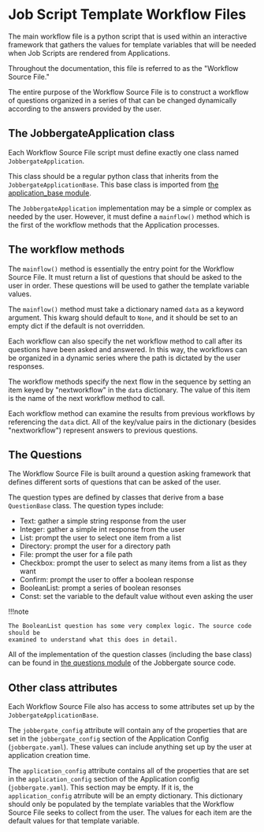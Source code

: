 # Job Script Template Workflow Files


The main workflow file is a python script that is used within an interactive framework
that gathers the values for template variables that will be needed when Job Scripts are
rendered from Applications.

Throughout the documentation, this file is referred to as the "Workflow Source File."

The entire purpose of the Workflow Source File is to construct a workflow of questions
organized in a series of that can be changed dynamically according to the answers
provided by the user.


## The JobbergateApplication class

Each Workflow Source File script must define exactly one class named
`JobbergateApplication`.

This class should be a regular python class that inherits from the
`JobbergateApplicationBase`. This base class is imported from
[the application_base module](https://github.com/omnivector-solutions/jobbergate/blob/main/jobbergate-cli/jobbergate_cli/subapps/applications/applications_base.py).

The `JobbergateApplication` implementation may be a simple or complex as needed by
the user. However, it must define a `mainflow()` method which is the first of the
workflow methods that the Application processes.


## The workflow methods

The `mainflow()` method is essentially the entry point for the Workflow Source File.
It must return a list of questions that should be asked to the user in order. These
questions will be used to gather the template variable values.

The `mainflow()` method must take a dictionary named `data` as a keyword argument.
This kwarg should default to `None`, and it should be set to an empty dict if the
default is not overridden.

Each workflow can also specify the net workflow method to call after its questions have
been asked and answered. In this way, the workflows can be organized in a dynamic series
where the path is dictated by the user responses.

The workflow methods specify the next flow in the sequence by setting an item keyed by
"nextworkflow" in the `data` dictionary. The value of this item is the name of the
next workflow method to call.

Each workflow method can examine the results from previous workflows by referencing the
`data` dict. All of the key/value pairs in the dictionary (besides "nextworkflow")
represent answers to previous questions.


## The Questions

The Workflow Source File is built around a question asking framework that defines
different sorts of questions that can be asked of the user.

The question types are defined by classes that derive from a base `QuestionBase`
class. The question types include:

- Text: gather a simple string response from the user
- Integer: gather a simple int response from the user
- List: prompt the user to select one item from a list
- Directory: prompt the user for a directory path
- File: prompt the user for a file path
- Checkbox: prompt the user to select as many items from a list as they want
- Confirm: prompt the user to offer a boolean response
- BooleanList: prompt a series of boolean resonses
- Const: set the variable to the default value without even asking the user

!!!note

    The BooleanList question has some very complex logic. The source code should be
    examined to understand what this does in detail.

All of the implementation of the question classes (including the base class) can be found
in [the questions module](https://github.com/omnivector-solutions/jobbergate/blob/main/jobbergate-cli/jobbergate_cli/subapps/applications/questions.py)
of the Jobbergate source code.


## Other class attributes

Each Workflow Source File also has access to some attributes set up by the
`JobbergateApplicationBase`.

The `jobbergate_config` attribute will contain any of the properties that are set in
the `jobbergate_config` section of the Application Config (`jobbergate.yaml`).
These values can include anything set up by the user at application creation time.

The `application_config` attribute contains all of the properties that are set in the
`application_config` section of the Application config (`jobbergate.yaml`). This
section may be empty. If it is, the `application_config` atrribute will be an empty
dictionary. This dictionary should only be populated by the template variables that
the Workflow Source File seeks to collect from the user. The values for each item are the
default values for that template variable.
